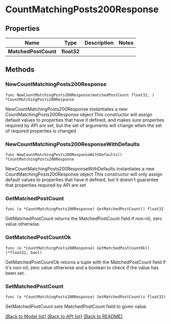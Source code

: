 # CountMatchingPosts200Response

## Properties

Name | Type | Description | Notes
------------ | ------------- | ------------- | -------------
**MatchedPostCount** | **float32** |  | 

## Methods

### NewCountMatchingPosts200Response

`func NewCountMatchingPosts200Response(matchedPostCount float32, ) *CountMatchingPosts200Response`

NewCountMatchingPosts200Response instantiates a new CountMatchingPosts200Response object
This constructor will assign default values to properties that have it defined,
and makes sure properties required by API are set, but the set of arguments
will change when the set of required properties is changed

### NewCountMatchingPosts200ResponseWithDefaults

`func NewCountMatchingPosts200ResponseWithDefaults() *CountMatchingPosts200Response`

NewCountMatchingPosts200ResponseWithDefaults instantiates a new CountMatchingPosts200Response object
This constructor will only assign default values to properties that have it defined,
but it doesn't guarantee that properties required by API are set

### GetMatchedPostCount

`func (o *CountMatchingPosts200Response) GetMatchedPostCount() float32`

GetMatchedPostCount returns the MatchedPostCount field if non-nil, zero value otherwise.

### GetMatchedPostCountOk

`func (o *CountMatchingPosts200Response) GetMatchedPostCountOk() (*float32, bool)`

GetMatchedPostCountOk returns a tuple with the MatchedPostCount field if it's non-nil, zero value otherwise
and a boolean to check if the value has been set.

### SetMatchedPostCount

`func (o *CountMatchingPosts200Response) SetMatchedPostCount(v float32)`

SetMatchedPostCount sets MatchedPostCount field to given value.



[[Back to Model list]](../README.md#documentation-for-models) [[Back to API list]](../README.md#documentation-for-api-endpoints) [[Back to README]](../README.md)



